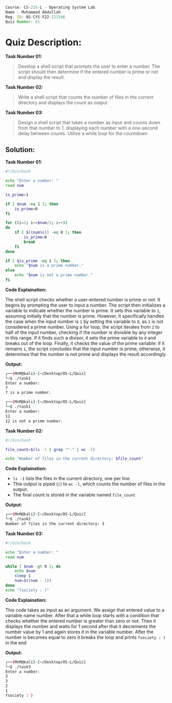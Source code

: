 ```jsx
Course: CS-225-L - Operating System Lab
Name : Muhammad Abdullah
Reg. ID: BS-CYS-F22-221546
Quiz Number: 01
```

# Quiz Description:

**Task Number 01:**
> Develop a shell script that prompts the user to enter a number. The script should then determine if the entered number is prime or not and display the result.

**Task Number 02:**
> Write a shell script that counts the number of files in the current directory and displays the count as output

**Task Number 03:**
> Design a shell script that takes a number as input and counts down from that number to 1, displaying each number with a one-second delay between counts. Utilize a while loop for the countdown

## Solution:

**Task Number 01:**

```bash
#!/bin/bash

echo "Enter a number: "
read num

is_prime=1

if [ $num -eq 1 ]; then
    is_prime=0
fi

for ((i=2; i<=$num/2; i++))
do
    if [ $((num%i)) -eq 0 ]; then
        is_prime=0
        break
    fi
done

if [ $is_prime -eq 1 ]; then
    echo "$num is a prime number."
else
    echo "$num is not a prime number."
fi
```

**Code Explaination:**

The shell script checks whether a user-entered number is prime or not. It begins by prompting the user to input a number. The script then initializes a variable to indicate whether the number is prime. It sets this variable to `1`, assuming initially that the number is prime. However, it specifically handles the case when the input number is `1` by setting the variable to `0`, as `1` is not considered a prime number. Using a for loop, the script iterates from `2` to half of the input number, checking if the number is divisible by any integer in this range. If it finds such a divisor, it sets the prime variable to `0` and breaks out of the loop. Finally, it checks the value of the prime variable: if it remains `1`, the script concludes that the input number is prime; otherwise, it determines that the number is not prime and displays the result accordingly.

**Output:**

```bash
┌──(MnM@kali)-[~/Desktop/OS-L/Quiz]
└─$ ./task1
Enter a number:
7
7 is a prime number.

┌──(MnM@kali)-[~/Desktop/OS-L/Quiz]
└─$ ./task1
Enter a number:
12
12 is not a prime number.
```

**Task Number 02:**

```bash
#!/bin/bash

file_count=$(ls -l | grep "^-" | wc -l)

echo "Number of files in the current directory: $file_count"
```

**Code Explaination:**

- `ls -1` lists the files in the current directory, one per line.
- This output is piped (`|`) to `wc -l`, which counts the number of files in the output.
- The final count is stored in the variable named `file_count`

**Output:**

```bash
┌──(MnM@kali)-[~/Desktop/OS-L/Quiz]
└─$ ./task2
Number of files in the current directory: 3
```

**Task Number 03:**

```bash
#!/bin/bash

echo "Enter a number: "
read num

while [ $num -gt 0 ]; do
    echo $num
    sleep 1
    num=$((num - 1))
done
echo "fsociety : )"
```

**Code Explaination:**

This code takes as input as an argument. We assign that entered value to a variable name 
number. After that a while loop starts with a condition that checks whether the entered 
number is greater than zero or not. Then it displays the number and waits for 1 second after 
that it decrements the number value by 1 and again stores it in the variable number. After the 
number is becomes equal to zero it breaks the loop and prints `fsociety : )` in the end

**Output:**

```bash
┌──(MnM@kali)-[~/Desktop/OS-L/Quiz]
└─$ ./task3
Enter a number:
3
3
2
1
fsociety : )
```
